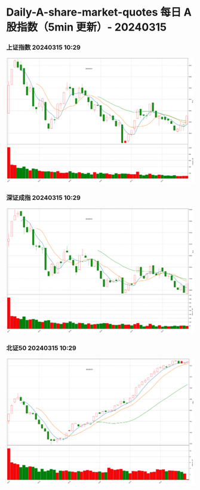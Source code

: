 
# Daily-A-share-market-quotes 每日 A 股指数（5min 更新）- 20240315

### 上证指数 20240315 10:29
![](./fig/2024/3/20240315-sh000001.png)

### 深证成指 20240315 10:29
![](./fig/2024/3/20240315-sz399001.png)

### 北证50 20240315 10:29
![](./fig/2024/3/20240315-bj899050.png)
